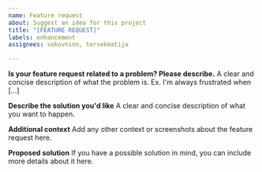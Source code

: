 ```yaml
---
name: Feature request
about: Suggest an idea for this project
title: "[FEATURE REQUEST]"
labels: enhancement
assignees: sokovninn, tersekmatija

---
```


**Is your feature request related to a problem? Please describe.**
A clear and concise description of what the problem is. Ex. I'm always frustrated when [...]

**Describe the solution you'd like**
A clear and concise description of what you want to happen.

**Additional context**
Add any other context or screenshots about the feature request here.

**Proposed solution**
If you have a possible solution in mind, you can include more details about it here.
